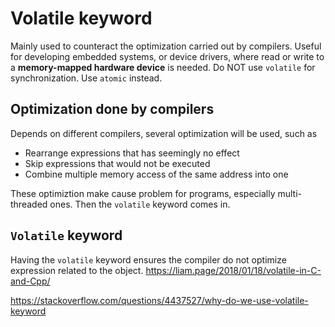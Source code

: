 # Volatile keyword
Mainly used to counteract the optimization carried out by compilers. Useful for developing embedded systems, or device drivers, where read or write to a **memory-mapped hardware device** is needed. Do NOT use `volatile` for synchronization. Use `atomic` instead.

## Optimization done by compilers

Depends on different compilers, several optimization will be used, such as
- Rearrange expressions that has seemingly no effect
- Skip expressions that would not be executed
- Combine multiple memory access of the same address into one

These optimiztion make cause problem for programs, especially multi-threaded ones. Then the `volatile` keyword comes in.

## `Volatile` keyword

Having the `volatile` keyword ensures the compiler do not optimize expression related to the object.
https://liam.page/2018/01/18/volatile-in-C-and-Cpp/

https://stackoverflow.com/questions/4437527/why-do-we-use-volatile-keyword